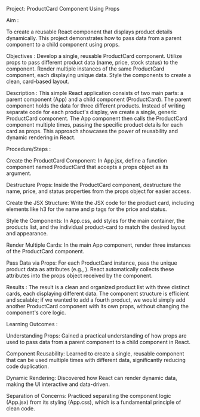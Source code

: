 Project: ProductCard Component Using Props

Aim : 

To create a reusable React component that displays product details dynamically. This project demonstrates how to pass data from a parent component to a child component using props.


Objectives : 
Develop a single, reusable ProductCard component.
Utilize props to pass different product data (name, price, stock status) to the component.
Render multiple instances of the same ProductCard component, each displaying unique data.
Style the components to create a clean, card-based layout.


Description : 
This simple React application consists of two main parts: a parent component (App) and a child component (ProductCard). The parent component holds the data for three different products. Instead of writing separate code for each product's display, we create a single, generic ProductCard component. The App component then calls the ProductCard component multiple times, passing the specific product details for each card as props. This approach showcases the power of reusability and dynamic rendering in React.


Procedure/Steps : 

Create the ProductCard Component: In App.jsx, define a function component named ProductCard that accepts a props object as its argument.

Destructure Props: Inside the ProductCard component, destructure the name, price, and status properties from the props object for easier access.

Create the JSX Structure: Write the JSX code for the product card, including elements like h3 for the name and p tags for the price and status.

Style the Components: In App.css, add styles for the main container, the products list, and the individual product-card to match the desired layout and appearance.

Render Multiple Cards: In the main App component, render three instances of the ProductCard component.

Pass Data via Props: For each ProductCard instance, pass the unique product data as attributes (e.g., <ProductCard name="Wireless Mouse" price="25.99" status="In Stock" />). React automatically collects these attributes into the props object received by the component.




Results : 
The result is a clean and organized product list with three distinct cards, each displaying different data. The component structure is efficient and scalable; if we wanted to add a fourth product, we would simply add another ProductCard component with its own props, without changing the component's core logic.





Learning Outcomes : 


Understanding Props: Gained a practical understanding of how props are used to pass data from a parent component to a child component in React.

Component Reusability: Learned to create a single, reusable component that can be used multiple times with different data, significantly reducing code duplication.

Dynamic Rendering: Discovered how React can render dynamic data, making the UI interactive and data-driven.

Separation of Concerns: Practiced separating the component logic (App.jsx) from its styling (App.css), which is a fundamental principle of clean code.
